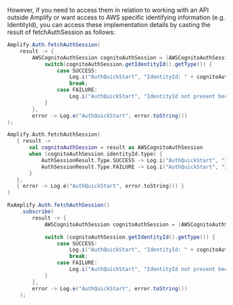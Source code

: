 However, if you need to access them in relation to working with an API outside Amplify or want access to AWS specific identifying information (e.g. IdentityId),
you can access these implementation details by casting the result of fetchAuthSession as follows:  

<amplify-block-switcher>
<amplify-block name="Java">

```java
Amplify.Auth.fetchAuthSession(
    result -> {
        AWSCognitoAuthSession cognitoAuthSession = (AWSCognitoAuthSession) result;
            switch(cognitoAuthSession.getIdentityId().getType()) {
                case SUCCESS:
                    Log.i("AuthQuickStart", "IdentityId: " + cognitoAuthSession.getIdentityId().getValue());
                    break;
                case FAILURE:
                    Log.i("AuthQuickStart", "IdentityId not present because: " + cognitoAuthSession.getIdentityId().getError().toString());
            }
        },
        error -> Log.e("AuthQuickStart", error.toString())
);
```

</amplify-block>
<amplify-block name="Kotlin">

 ```kotlin
Amplify.Auth.fetchAuthSession(
    { result ->
        val cognitoAuthSession = result as AWSCognitoAuthSession
        when (cognitoAuthSession.identityId.type) {
            AuthSessionResult.Type.SUCCESS -> Log.i("AuthQuickStart", "IdentityId: " + cognitoAuthSession.identityId.value)
            AuthSessionResult.Type.FAILURE -> Log.i("AuthQuickStart", "IdentityId not present because: " + cognitoAuthSession.identityId.error.toString())
        }
    },
    { error -> Log.e("AuthQuickStart", error.toString()) }
)
```

</amplify-block>
<amplify-block name="RxJava">

```java
RxAmplify.Auth.fetchAuthSession()
    .subscribe(
        result -> {
            AWSCognitoAuthSession cognitoAuthSession = (AWSCognitoAuthSession) result;

            switch (cognitoAuthSession.getIdentityId().getType()) {
                case SUCCESS:
                    Log.i("AuthQuickStart", "IdentityId: " + cognitoAuthSession.getIdentityId().getValue());
                    break;
                case FAILURE:
                    Log.i("AuthQuickStart", "IdentityId not present because: " + cognitoAuthSession.getIdentityId().getError().toString());
            }
        },
        error -> Log.e("AuthQuickStart", error.toString())
    );
```

</amplify-block>
</amplify-block-switcher>
